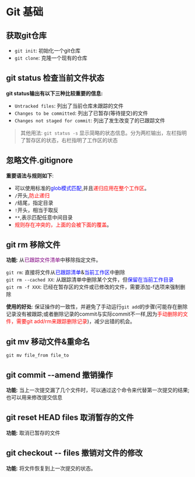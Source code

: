 # Git 基础

## 获取git仓库
- `git init`: 初始化一个git仓库  
- `git clone`: 克隆一个现有的仓库  

## git status 检查当前文件状态
**git status输出有以下三种比较重要的信息:**  
- `Untracked files`:  列出了当前仓库未跟踪的文件  
- `Changes to be committed`: 列出了已暂存(等待提交)的文件  
- `Changes not staged for commit`:  列出了发生改变了的已跟踪文件  


> 其他用法: `git status -s` 显示简略的状态信息。分为两栏输出，左栏指明了暂存区的状态，右栏指明了工作区的状态  


## 忽略文件.gitignore
**重要语法与规则如下**:  
- 可以使用标准的<font color = blue>glob模式匹配</font>,并且<font color = red>递归应用在整个工作区</font>。  
- `/`开头,<font color = red>防止递归</font>  
- `/`结尾，指定目录  
- `!`开头，相当于取反  
- `**`,表示匹配任意中间目录  
- <font color = red>规则存在冲突的，上面的会被下面的覆盖</font>。


## git rm 移除文件
**功能**: 从<font color = purple>已跟踪文件清单</font>中移除指定文件。  

`git rm`: 直接将文件从<font color = blue>已跟踪清单</font>&<font color = blue>当前工作区</font>中删除  
`git rm --cached XX`: 从跟踪清单中删除某个文件，但<font color = blue>保留在当前工作目录</font>  
`git rm -f XXX`: 已经在暂存区的文件或已修改的文件，需要添加-f选项来强制删除  


**使用的好处**: 保证操作的一致性，并避免了手动运行`git add`的步骤(可能存在删除记录没有被跟踪;或者删除记录的commit与实际commit不一样,因为<font color = red>手动删除的文件，需要git add/rm来跟踪删除记录</font>)，减少出错的机会。

## git mv 移动文件&重命名
`git mv file_from file_to`  


## git commit --amend 撤销操作
**功能**: 当上一次提交漏了几个文件时，可以通过这个命令来代替第一次提交的结果; 也可以用来修改提交信息  

## git reset HEAD files 取消暂存的文件
**功能**: 取消已暂存的文件  

## git checkout -- files 撤销对文件的修改
**功能**: 将文件恢复到上一次提交的状态。


